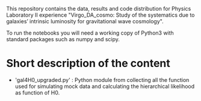 This repository contains the data, results and code distribution for Physics Laboratory II experience "Virgo_DA_cosmo: Study of the systematics due to galaxies’ intrinsic luminosity for gravitational wave cosmology".

To run the notebooks you will need a working copy of Python3 with standard packages such as numpy and scipy.

# Short description of the content

- 'gal4H0_upgraded.py' : Python module from  collecting all the function used for simulating mock data and calculating the hierarchical likelihood as function of H0.
